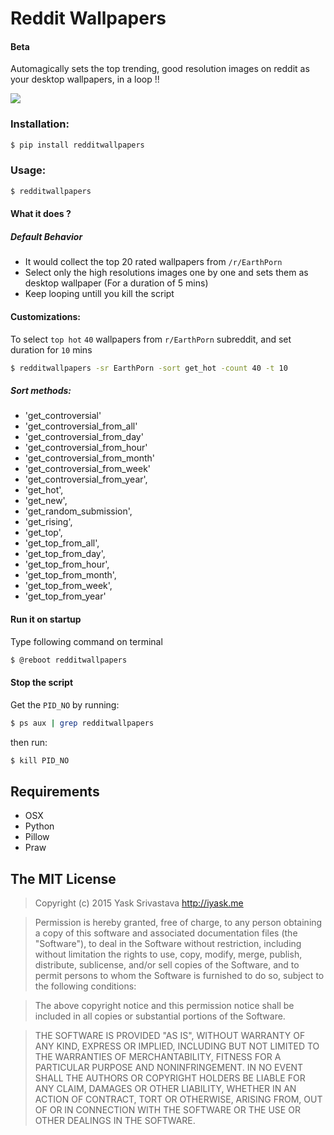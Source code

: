 # Reddit Wallpapers
#### Beta

Automagically sets the top trending, good resolution images on reddit as your desktop wallpapers, in a loop !!


<img src="http://i.imgur.com/a0EpxUI.jpg"/>

### Installation:
```bash
$ pip install redditwallpapers
```


### Usage:
```bash
$ redditwallpapers
```

#### What it does ?
##### Default Behavior

* It would collect the top 20 rated wallpapers from `/r/EarthPorn` 
* Select only the high resolutions images one by one and sets them as desktop wallpaper (For a duration of 5 mins)
* Keep looping untill you kill the script



#### Customizations:

To select `top hot` `40` wallpapers from `r/EarthPorn` subreddit, and set duration for `10` mins

```bash
$ redditwallpapers -sr EarthPorn -sort get_hot -count 40 -t 10
```

##### Sort methods:
 * 'get_controversial'
 * 'get_controversial_from_all'
 * 'get_controversial_from_day'
 * 'get_controversial_from_hour'
 * 'get_controversial_from_month'
 * 'get_controversial_from_week'
 * 'get_controversial_from_year',
 * 'get_hot',
 * 'get_new',
 * 'get_random_submission', 
 * 'get_rising', 
 * 'get_top',
 * 'get_top_from_all', 
 * 'get_top_from_day', 
 * 'get_top_from_hour',
 * 'get_top_from_month', 
 * 'get_top_from_week', 
 * 'get_top_from_year'

#### Run it on startup

Type following command on terminal

```bash
$ @reboot redditwallpapers
```

#### Stop the script
Get the `PID_NO` by running: 

```bash
$ ps aux | grep redditwallpapers
```

then run: 
```bash
$ kill PID_NO
```
## Requirements
* OSX
* Python
* Pillow
* Praw

## The MIT License
> Copyright (c) 2015 Yask Srivastava http://iyask.me

> Permission is hereby granted, free of charge, to any person obtaining a copy
of this software and associated documentation files (the "Software"), to deal
in the Software without restriction, including without limitation the rights
to use, copy, modify, merge, publish, distribute, sublicense, and/or sell
copies of the Software, and to permit persons to whom the Software is
furnished to do so, subject to the following conditions:

> The above copyright notice and this permission notice shall be included in
all copies or substantial portions of the Software.

> THE SOFTWARE IS PROVIDED "AS IS", WITHOUT WARRANTY OF ANY KIND, EXPRESS OR
IMPLIED, INCLUDING BUT NOT LIMITED TO THE WARRANTIES OF MERCHANTABILITY,
FITNESS FOR A PARTICULAR PURPOSE AND NONINFRINGEMENT. IN NO EVENT SHALL THE
AUTHORS OR COPYRIGHT HOLDERS BE LIABLE FOR ANY CLAIM, DAMAGES OR OTHER
LIABILITY, WHETHER IN AN ACTION OF CONTRACT, TORT OR OTHERWISE, ARISING FROM,
OUT OF OR IN CONNECTION WITH THE SOFTWARE OR THE USE OR OTHER DEALINGS IN
THE SOFTWARE.
